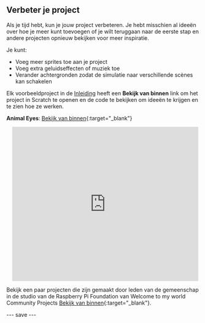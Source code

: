 ## Verbeter je project

Als je tijd hebt, kun je jouw project verbeteren. Je hebt misschien al ideeën over hoe je meer kunt toevoegen of je wilt teruggaan naar de eerste stap en andere projecten opnieuw bekijken voor meer inspiratie.

Je kunt:
- Voeg meer sprites toe aan je project
- Voeg extra geluidseffecten of muziek toe
- Verander achtergronden zodat de simulatie naar verschillende scènes kan schakelen

Elk voorbeeldproject in de [Inleiding](.) heeft een **Bekijk van binnen** link om het project in Scratch te openen en de code te bekijken om ideeën te krijgen en te zien hoe ze werken.


**Animal Eyes**: [Bekijk van binnen](https://scratch.mit.edu/projects/762016521/editor){:target="_blank"}
<div class="scratch-preview" style="margin-left: 15px;">
  <iframe allowtransparency="true" width="485" height="402" src="https://scratch.mit.edu/projects/embed/762016521/?autostart=false" frameborder="0"></iframe>
</div>

Bekijk een paar projecten die zijn gemaakt door leden van de gemeenschap in de studio van de Raspberry Pi Foundation van Welcome to my world Community Projects [Bekijk van binnen](https://scratch.mit.edu/studios/30320352){:target="_blank"}.


--- save ---

